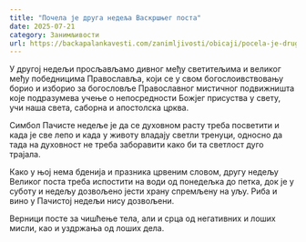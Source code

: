 ```yaml
---
title: "Почела је друга недеља Васкршњег поста"
date: 2025-07-21
category: Занимљивости
url: https://backapalankavesti.com/zanimljivosti/obicaji/pocela-je-druga-nedelja-vaskrsnjeg-posta/
---
```


У другој недељи просљављамо дивног међу светитељима и великог међу победницима Православља, који се у свом богослоивствовању борио и изборио за богословље Православног мистичног подвижништа које подразумева учење о непосредности Божјег присуства у свету, учи наша света, саборна и апостолска црква.

Симбол Пачисте недеље је да се духовном расту треба посветити и када је све лепо и када у животу владају светли тренуци, односно да тада на духовност не треба заборавити како би та светлост дуго трајала.

Како у њој нема бденија и празника црвеним словом, другу недељу Великог поста треба испостити на води од понедељка до петка, док је у суботу и недељу дозвољено јести храну спремљену на уљу. Риба и вино у Пачистој недељи нису дозвољени.

Верници посте за чишћење тела, али и срца од негативних и лоших мисли, као и уздржања од лоших дела.
